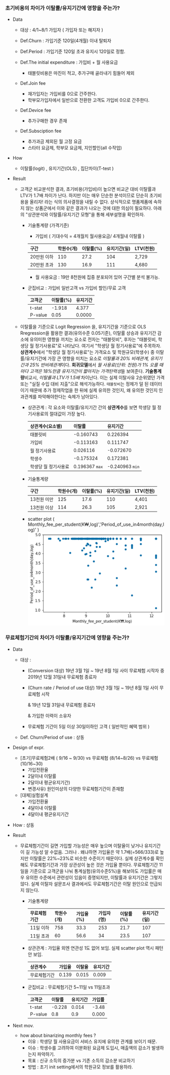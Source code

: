 ### 초기비용의 차이가 이탈률/유지기간에 영향을 주는가?

- Data

  - 대상 : 4/1~8/1 가입자 ( 가입자 또는 해지자 )

  - Def.Churn : 가입기준 120일(4개월) 이내 탈퇴자 

  - Def.Period : 가입기준 120일 초과 유지시 120일로 정함.

  - Def.The initial expenditure  : 가입비 + 월 사용요금     
    - 태블릿비용은 마진이 적고, 추가구매 골라내기 힘들어 제외

  - Def.Join fee      
    - 재가입자는 가입비를 0으로 간주한다.
    - 학부모가입자에서 일반으로 전환한 고객도 가입비 0으로 간주한다.  
  - Def.Device fee   
    - 추가구매한 경우 존재    
  - Def.Subsciption fee
    - 추가과금 제외된 월 고정 요금
    - 스타터 요금제, 학부모 요금제, 지인할인(all 수작업)    

- How

  - 이탈률(logit) , 유지기간(OLS) , 집단차이(T-test )

- Result

  - 고객군 비교분석한 결과, 초기비용(가입비)이 높으면 비교군 대비 이탈률과 LTV가 1.7배 차이가 난다. 하지만 이는 매우 단순한 분석이므로 단순히 초기비용을 올리자! 라는 식의 의사결정을 내릴 수 없다. 상식적으로 명품제품에 속하지 않는 상품군에서 이와 같은 결과가 나오는 것에 대한 의심이 필요하다. 아래의  "상관분석와 이탈률/유지기간 모형"을 통해 세부설명을 확인하자.

    - 기술통계량 (가격기준) 

      - 가입비 ( 기대수익 = 4개월치 월사용요금/ 4개월내 이탈률 ) 

      | 구간        | 학원수(개) | 이탈률(%) | 유지기간(일) | LTV(천원) |
      | ----------- | ---------- | --------- | ------------ | --------- |
      | 20만원 이하 | 110        | 27.2      | 104          | 2,729     |
      | 20만원 초과 | 130        | 16.9      | 111          | 4,680     |

      - 월 사용요금 : 19만 8천원에 집중 분포되어 있어 구간별 분석 불가능.

    - 군집비교 : 가입비 일반고객 vs 가입비 할인/무료 고객

      | 고객군  | 이탈률(%) | 유지기간 |
      | ------- | --------- | -------- |
      | t-stat  | -1.918    | 4.377    |
      | P-value | 0.05      | 0.0000   |

  - 이탈률을 기준으로 Logit Regression 을, 유지기간을 기준으로 OLS Rregression을 활용한 결과(유의수준 0.05기준), 이탈률 상승과 유지기간 감소에 유의미한 영향을 끼치는 요소로 전자는 "태블릿비", 후자는 "태블릿비, 학생당 월 정기사용료"로 나타났다. 여기서 "학생당 월 정기사용료"에 주목하자. **상관계수**에서 "학생당 월 정기사용료"는 가격요소 및 학원규모(학생수) 중 이탈률/유지기간에 가장 큰 영향을 미치는 요소로 *이탈률과 20% 비례관계, 유지기간과 25% 반비례관계*이다.  **회귀모델**에서 *월 사용료(단위: 천원)가 1% 오를 때마다 고객은 18%만큼 유지기간이 짧아지는 가격탄력성*을 보여준다.  **기술통계량**비교시, *이탈률과 LTV가 1.5배* 차이난다. 이는 실제 이탈사유 2순위였던 가격 또는 "실질 수입 대비 지출"으로 해석가능하다. `태블릿비`는 정제가 덜 된 데이터이기 때문에 추가 정제작업을 한 뒤에 실제 유의한 것인지, 왜 유의한 것인지 인과관계를 파악해야한다는 숙제가 남아있다.

    - 상관관계 : 각 요소와 이탈률/유지기간 간의 **상관계수**를 보면 학생당 월 정기사용료의 절대값이 가장 높다.

      | 상관계수(요소별)     | 이탈률         | 유지기간        |
      | -------------------- | -------------- | --------------- |
      | 태블릿비             | -0.160743      | 0.226394        |
      | 가입비               | -0.113163      | 0.111747        |
      | 월 정기사용료        | 0.026116       | -0.072670       |
      | 학생수               | -0.175324      | 0.172381        |
      | 학생당 월 정기사용료 | 0.196367 `max` | -0.240963 `min` |

    - 기술통계량

      | 구간        | 학원수(개) | 이탈률(%) | 유지기간(일) | LTV(천원) |
      | ----------- | ---------- | --------- | ------------ | --------- |
      | 13천원 미만 | 125        | 17.6      | 110          | 4,401     |
      | 13천원 이상 | 114         | 26.3      | 105           | 2,921     |
    - scatter plot ( Monthly_fee_per_student(K₩,log)','Period_of_use_in4month(day,log)' )
      ![scatterplot](./feePer.png "scatterplot")





### 무료체험기간의 차이가 이탈률/유지기간에 영향을 주는가?

- Data

  - 대상 : 

    - (Conversion 대상)
      19년 3월 1일 ~ 19년 8월 1일 사이 무료체험 시작자 중 2019년 12월 31일내 무료체험 종료자

    - (Churn rate / Period of use 대상)
      19년 3월 1일 ~ 19년 8월 1일 사이 무료체험 시작 

      & 19년 12월 31일내 무료체험 종료자

      & 가입한 이력이 소유자

    - 무료체험 기간이 5일 이상 30일이하인 고객 ( 일반적인 혜택 범위 )

  - Def. Churn/Period of use : 상동

    

- Design of expr.

  - [초기]무료체험2배 ( 9/16 ~ 9/30) vs 무료체험 (8/14~8/26) vs 무료체험(10/16~30) 
    - 가입전환율
    - 2달이내 이탈률 
    - 2달이내 평균유지기간)
    - 변경사유) 원인미상의 다양한 무료체험기간이 존재함
  - [대체]실험설계
    - 가입전환율
    - 4달이내 이탈률
    - 4달이내 평균유지기간

- How : 상동

- Result 

  - 무료체험기간이 길면 가입할 가능성은 매우 높으며 이탈율이 낮거나 유지기간이 길 가능성 알 수없음. 그러나 . 왜냐하면 가입율은 약 1.7배(=566/333)로 높지만 이탈률은 22%~23%로 비슷한 수준이기 때문이다. 실제 상관계수를 확인해도 무료체험기간과 가장 상관성이 높은 것은 가입율 뿐이다. 무료체험기간 11일을 기준으로 고객군을 나눠 통계실험(유의수준5%)을 해보아도 가입률은 매우 유의한 수준에서 관련성이 있음이 증명되지만, 이탈률과 유지기간은 그렇지 않다. 실제 이탈자 설문조사 결과에서도 무료체험기간은 이탈 원인으로 언급되지 않는다.

    - 기술통계량

      | 무료체험기간 | 학원수(개) | 가입율(%) | 가입자(명) | 이탈률(%) | 유지기간(일) |
      | ------------ | ---------- | --------- | ---------- | --------- | ------------ |
      | 11일 이하    | 758        | 33.3      | 253        | 21.7      | 107          |
      | 11일 초과    | 60         | 56.6      | 34         | 23.5      | 107          |

    - 상관관계 : 가입율 외엔 연관성 1도 없어 보임. 실제 scatter plot 역시 패턴 안 보임.

      | 상관계수     | 가입율 | 이탈율 | 유지기간 |
      | ------------ | ------ | ------ | -------- |
      | 무료체험기간 | 0.139  | 0.015  | 0.009    |

    - 군집비교 : 무료체험기간 5~11일 vs 11일초과

      | 고객군  | 이탈률 | 유지기간 | 가입률 |
      | ------- | ------ | -------- | ------ |
      | t-stat  | -0.228 | 0.014    | -3.48  |
      | P-value | 0.8    | 0.9      | 0.000  |

      

- Next mov.

  - how about binarizing monthly fees ?
    - 이유 : 학생당 월 사용요금이 서비스 유지에 유의한 관계를 보이기 때문.
    - 이슈 : 학생수를 고려하여 이분화된 요금제 도입시, 매출액의 감소가 발생하는지 파악하기.
    - 목표 : 신규 소득의 증가분 vs 기존 소득의 감소분 비교하기
    - 방법 : 초기 init setting에서의 학원규모 정보를 활용하라.

  
